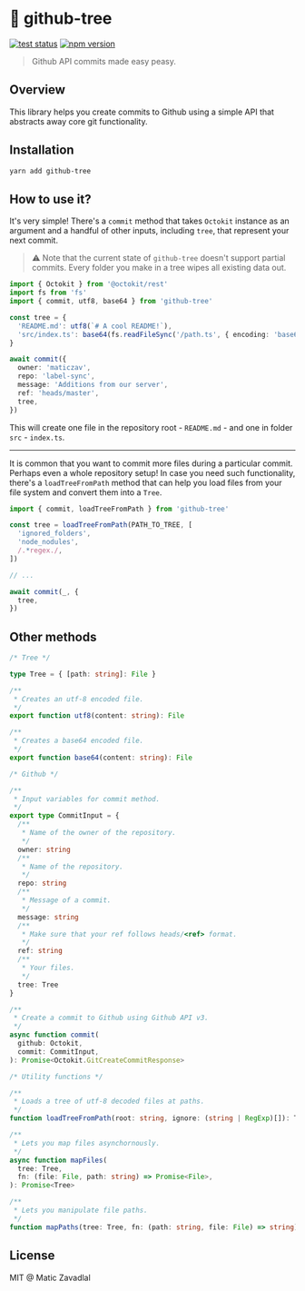 # 🐙 github-tree

[![test status](https://github.com/maticzav/github-tree/workflows/test/badge.svg)](https://github.com/maticzav/github-tree)
[![npm version](https://badge.fury.io/js/github-tree.svg)](https://badge.fury.io/js/github-tree)

> Github API commits made easy peasy.

## Overview

This library helps you create commits to Github using a simple API that abstracts away core git functionality.

<!-- bannerbot -->

## Installation

```bash
yarn add github-tree
```

## How to use it?

It's very simple! There's a `commit` method that takes `Octokit` instance as an argument and a handful of other inputs, including `tree`, that represent your next commit.

> :warning: Note that the current state of `github-tree` doesn't support partial commits. Every folder you make in a tree wipes all existing data out.

```ts
import { Octokit } from '@octokit/rest'
import fs from 'fs'
import { commit, utf8, base64 } from 'github-tree'

const tree = {
  'README.md': utf8(`# A cool README!`),
  'src/index.ts': base64(fs.readFileSync('/path.ts', { encoding: 'base64' })),
}

await commit({
  owner: 'maticzav',
  repo: 'label-sync',
  message: 'Additions from our server',
  ref: 'heads/master',
  tree,
})
```

This will create one file in the repository root - `README.md` - and one in folder `src` - `index.ts`.

---

It is common that you want to commit more files during a particular commit. Perhaps even a whole repository setup! In case you need such functionality, there's a `loadTreeFromPath` method that can help you load files from your file system and convert them into a `Tree`.

```ts
import { commit, loadTreeFromPath } from 'github-tree'

const tree = loadTreeFromPath(PATH_TO_TREE, [
  'ignored_folders',
  'node_nodules',
  /.*regex./,
])

// ...

await commit(_, {
  tree,
})
```

## Other methods

```ts
/* Tree */

type Tree = { [path: string]: File }

/**
 * Creates an utf-8 encoded file.
 */
export function utf8(content: string): File

/**
 * Creates a base64 encoded file.
 */
export function base64(content: string): File

/* Github */

/**
 * Input variables for commit method.
 */
export type CommitInput = {
  /**
   * Name of the owner of the repository.
   */
  owner: string
  /**
   * Name of the repository.
   */
  repo: string
  /**
   * Message of a commit.
   */
  message: string
  /**
   * Make sure that your ref follows heads/<ref> format.
   */
  ref: string
  /**
   * Your files.
   */
  tree: Tree
}

/**
 * Create a commit to Github using Github API v3.
 */
async function commit(
  github: Octokit,
  commit: CommitInput,
): Promise<Octokit.GitCreateCommitResponse>

/* Utility functions */

/**
 * Loads a tree of utf-8 decoded files at paths.
 */
function loadTreeFromPath(root: string, ignore: (string | RegExp)[]): Tree

/**
 * Lets you map files asynchornously.
 */
async function mapFiles(
  tree: Tree,
  fn: (file: File, path: string) => Promise<File>,
): Promise<Tree>

/**
 * Lets you manipulate file paths.
 */
function mapPaths(tree: Tree, fn: (path: string, file: File) => string): Tree
```

## License

MIT @ Matic Zavadlal
